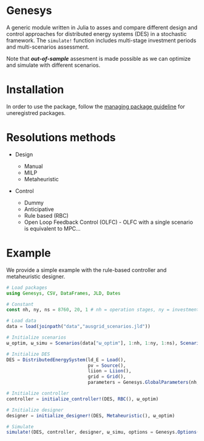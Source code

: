 # Genesys

A generic module written in Julia to asses and compare different design and control approaches for distributed energy systems (DES) in a stochastic framework. The `simulate!` function includes multi-stage investment periods and multi-scenarios assessment.  

Note that **_out-of-sample_** assesment is made possible as we can optimize and simulate with different scenarios.

# Installation
In order to use the package, follow the [managing package guideline](https://julialang.github.io/Pkg.jl/v1/managing-packages/) for uneregistred packages.

# Resolutions methods
- Design
  - Manual
  - MILP 
  - Metaheuristic
 
- Control
  - Dummy
  - Anticipative
  - Rule based (RBC)
  - Open Loop Feedback Control (OLFC) - OLFC with a single scenario is equivalent to MPC...
  
# Example
We provide a simple example with the rule-based controller and metaheuristic designer.

```Julia
# Load packages
using Genesys, CSV, DataFrames, JLD, Dates

# Constant
const nh, ny, ns = 8760, 20, 1 # nh = operation stages, ny = investment stages, ns = scenarios

# Load data
data = load(joinpath("data","ausgrid_scenarios.jld"))

# Initialize scenarios
ω_optim, ω_simu = Scenarios(data["ω_optim"], 1:nh, 1:ny, 1:ns), Scenarios(data["ω_simu"],  1:nh, 1:ny, 1:ns)

# Initialize DES
DES = DistributedEnergySystem(ld_E = Load(),
                              pv = Source(),
                              liion = Liion(),                             
                              grid = Grid(),
                              parameters = Genesys.GlobalParameters(nh, ny, ns, τ_share = 0.8))

# Initialize controller
controller = initialize_controller!(DES, RBC(), ω_optim)

# Initialize designer
designer = initialize_designer!(DES, Metaheuristic(), ω_optim)

# Simulate
simulate!(DES, controller, designer, ω_simu, options = Genesys.Options(mode="multithreads"))

```
